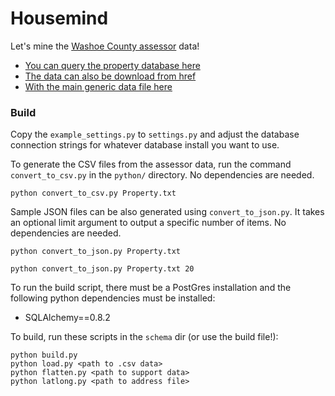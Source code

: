 Housemind
=========


Let's mine the [Washoe County assessor](http://www.washoecounty.us/assessor) data!

* [You can query the property database here](http://www.washoecounty.us/assessor/cama/search.php)
* [The data can also be download from href](http://www.washoecounty.us/assessor/dl.htm)
* [With the main generic data file here](ftp://GenericFiles:endjob@wcftp.washoecounty.us/GNRC/generic.zip)


### Build

Copy the `example_settings.py` to `settings.py` and adjust the database connection strings for whatever database install you want to use.

To generate the CSV files from the assessor data, run the command `convert_to_csv.py` in the `python/` directory. No dependencies are needed.

    python convert_to_csv.py Property.txt

Sample JSON files can be also generated using `convert_to_json.py`. It takes an optional limit argument to output a specific number of items. No dependencies are needed.

    python convert_to_json.py Property.txt

    python convert_to_json.py Property.txt 20

To run the build script, there must be a PostGres installation and the following python dependencies must be installed:

* SQLAlchemy==0.8.2

To build, run these scripts in the `schema` dir (or use the build file!):

    python build.py
    python load.py <path to .csv data>
    python flatten.py <path to support data>
    python latlong.py <path to address file>

